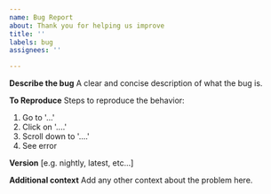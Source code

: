 ```yaml
---
name: Bug Report
about: Thank you for helping us improve
title: ''
labels: bug
assignees: ''

---
```


**Describe the bug**
A clear and concise description of what the bug is.

**To Reproduce**
Steps to reproduce the behavior:
1. Go to '...'
2. Click on '....'
3. Scroll down to '....'
4. See error

**Version**
[e.g. nightly, latest, etc...]

**Additional context**
Add any other context about the problem here.
